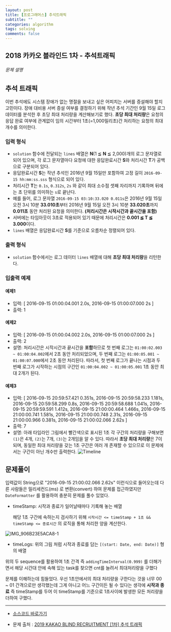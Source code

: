 ```yaml
---
layout: post
title: [프로그래머스] 추석트래픽
subtitle: ""
categories: algorithm
tags: solving
comments: false
---
```



## 2018 카카오 블라인드 1차 - 추석트래픽



###### 문제 설명

## 추석 트래픽

이번 추석에도 시스템 장애가 없는 명절을 보내고 싶은 어피치는 서버를 증설해야 할지 고민이다. 장애 대비용 서버 증설 여부를 결정하기 위해 작년 추석 기간인 9월 15일 로그 데이터를 분석한 후 초당 최대 처리량을 계산해보기로 했다. **초당 최대 처리량**은 요청의 응답 완료 여부에 관계없이 임의 시간부터 1초(=1,000밀리초)간 처리하는 요청의 최대 개수를 의미한다. 

### 입력 형식

- `solution` 함수에 전달되는 `lines` 배열은 **N**(1 ≦ **N** ≦ 2,000)개의 로그 문자열로 되어 있으며, 각 로그 문자열마다 요청에 대한 응답완료시간 **S**와 처리시간 **T**가 공백으로 구분되어 있다.
- 응답완료시간 **S**는 작년 추석인 2016년 9월 15일만 포함하여 고정 길이 `2016-09-15 hh:mm:ss.sss` 형식으로 되어 있다.
- 처리시간 **T**는 `0.1s`, `0.312s`, `2s` 와 같이 최대 소수점 셋째 자리까지 기록하며 뒤에는 초 단위를 의미하는 `s`로 끝난다.
- 예를 들어, 로그 문자열 `2016-09-15 03:10:33.020 0.011s`은 2016년 9월 15일 오전 3시 10분 **33.010초**부터 2016년 9월 15일 오전 3시 10분 **33.020초**까지 **0.011초** 동안 처리된 요청을 의미한다. **(처리시간은 시작시간과 끝시간을 포함)**
- 서버에는 타임아웃이 3초로 적용되어 있기 때문에 처리시간은 **0.001 ≦ T ≦ 3.000**이다.
- `lines` 배열은 응답완료시간 **S**를 기준으로 오름차순 정렬되어 있다.

### 출력 형식

- `solution` 함수에서는 로그 데이터 `lines` 배열에 대해 **초당 최대 처리량**을 리턴한다.

### 입출력 예제

#### 예제1

- 입력: [
  2016-09-15 01:00:04.001 2.0s,
  2016-09-15 01:00:07.000 2s
  ]
- 출력: 1

#### 예제2

- 입력: [
  2016-09-15 01:00:04.002 2.0s,
  2016-09-15 01:00:07.000 2s
  ]
- 출력: 2
- 설명: 처리시간은 시작시간과 끝시간을 **포함**하므로 
  첫 번째 로그는 `01:00:02.003 ~ 01:00:04.002`에서 2초 동안 처리되었으며,
  두 번째 로그는 `01:00:05.001 ~ 01:00:07.000`에서 2초 동안 처리된다.
  따라서, 첫 번째 로그가 끝나는 시점과 두 번째 로그가 시작하는 시점의 구간인 `01:00:04.002 ~ 01:00:05.001` 1초 동안 최대 2개가 된다.

#### 예제3

- 입력: [
  2016-09-15 20:59:57.421 0.351s,
  2016-09-15 20:59:58.233 1.181s,
  2016-09-15 20:59:58.299 0.8s,
  2016-09-15 20:59:58.688 1.041s,
  2016-09-15 20:59:59.591 1.412s,
  2016-09-15 21:00:00.464 1.466s,
  2016-09-15 21:00:00.741 1.581s,
  2016-09-15 21:00:00.748 2.31s,
  2016-09-15 21:00:00.966 0.381s,
  2016-09-15 21:00:02.066 2.62s
  ]
- 출력: 7
- 설명: 아래 타임라인 그림에서 빨간색으로 표시된 1초 각 구간의 처리량을 구해보면 `(1)`은 4개, `(2)`는 7개, `(3)`는 2개임을 알 수 있다. 따라서 **초당 최대 처리량**은 7이 되며, 동일한 최대 처리량을 갖는 1초 구간은 여러 개 존재할 수 있으므로 이 문제에서는 구간이 아닌 개수만 출력한다.
  ![Timeline](http://t1.kakaocdn.net/welcome2018/chuseok-01-v5.png)



## 문제풀이

입력값이 String으로 "2016-09-15 21:00:02.066 2.62s" 이런식으로 들어오는데 다른 사람들은 밀리세컨드(ms) 로 변환(convert) 하여 문제를 접근하였지만 `DateFormatter` 를 활용하여 충분히 문제를 풀수 있었다.

- timeStamp: 시작과 종료가 일어날때마다 기록해 놓는 배열

  해당 1초 구간에 속하는지 검사하기 위해 `시작시간 <= timeStamp + 1초 && timeStamp <= 종료시간` 의 로직을 통해 처리한 양을 계산한다.

![IMG_906B23E5ACA8-1](https://user-images.githubusercontent.com/33486820/68219884-12aa5280-002a-11ea-8ad3-0e49fb571011.jpeg)

- timeLogs: 위의 그림 처럼 시작과 종료를 담는 `[(start: Date, end: Date)]` 형의 배열

위의 두 sequence를 활용하여 1초 간격 즉 `addingTimeInterval(0.999)` 를 더해가면서 해당 시간대 안에 속해 있는 task를 찾으면 cnt를 늘려서 최대처리량을 구했다

문제를 이해하는데 힘들었다. 우선 1초안에서의 최대 처리량을 구한다는 것을 너무 00 ~ 01 간격으로만 생각했는데 그게 아니고 어느 구간이든 될 수 있다는 생각에 **시작과 종료** 즉 timeStamp를 두어 이 timeStamp를 기준으로 1초사이에 발생한 모든 처리량을 더하여 구했다.

<hr>

- [소스코드 바로가기](https://github.com/gaki2745/Algorithm-with-Swift/blob/master/프로그래머스/Programmers_카카오2018_추석트래픽/Programmers_카카오2018_추석트래픽/main.swift)

- 문제 출처 : [2019 KAKAO BLIND RECRUITMENT [1차] 추석 트래픽](https://programmers.co.kr/learn/courses/30/lessons/17676)

